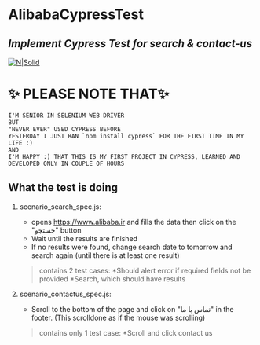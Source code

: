 # AlibabaCypressTest
## _Implement Cypress Test for search & contact-us_

[![N|Solid](https://myket.ir/app-icon/ir.alibaba_bf5c252f-8b06-4845-a137-6b432a694d62.png)](https://www.alibaba.ir)

   # ✨ PLEASE NOTE   THAT✨    
    I'M SENIOR IN SELENIUM WEB DRIVER
    BUT
    "NEVER EVER" USED CYPRESS BEFORE
    YESTERDAY I JUST RAN `npm install cypress` FOR THE FIRST TIME IN MY LIFE :)
    AND
    I'M HAPPY :) THAT THIS IS MY FIRST PROJECT IN CYPRESS, LEARNED AND DEVELOPED ONLY IN COUPLE OF HOURS

## What the test is doing
1. scenario_search_spec.js:
    - opens https://www.alibaba.ir and fills the data then click on the "جستجو" button
    - Wait until the results are finished
    - If no results were found, change search date to tomorrow and search again (until there is at least one result)
    
    >contains 2 test cases:
    *Should alert error if required fields not be provided
    *Search, which should have results
    
2. scenario_contactus_spec.js:
    - Scroll to the bottom of the page and click on "تماس با ما" in the footer. (This scrolldone as if the mouse was scrolling)
    
    >contains only 1 test case:
    *Scroll and click contact us

